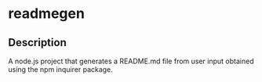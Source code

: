 # readmegen

## Description

A node.js project that generates a README.md file from user input obtained using the npm inquirer package.
